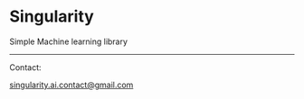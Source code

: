 # Singularity
  Simple Machine learning library

------------------------------------------------------------------------

Contact:

singularity.ai.contact@gmail.com

